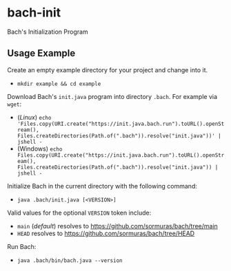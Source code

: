 # bach-init

Bach's Initialization Program

## Usage Example

Create an empty example directory for your project and change into it.

- `mkdir example && cd example`

Download Bach's `init.java` program into directory `.bach`. For example via `wget`:

- (_Linux_) `echo 'Files.copy(URI.create("https://init.java.bach.run").toURL().openStream(), Files.createDirectories(Path.of(".bach")).resolve("init.java"))' | jshell -`
- (Windows) `echo Files.copy(URI.create("https://init.java.bach.run").toURL().openStream(), Files.createDirectories(Path.of(".bach")).resolve("init.java")) | jshell -`

Initialize Bach in the current directory with the following command:

- `java .bach/init.java [<VERSION>]`

Valid values for the optional `VERSION` token include:

- `main` (_default_) resolves to <https://github.com/sormuras/bach/tree/main>
- `HEAD` resolves to <https://github.com/sormuras/bach/tree/HEAD>

Run Bach:

- `java .bach/bin/bach.java --version`
